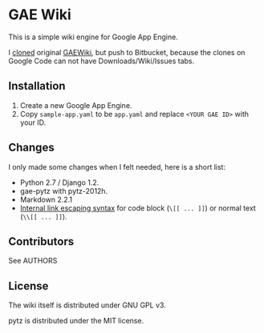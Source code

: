 GAE Wiki
========

This is a simple wiki engine for Google App Engine.

I [cloned][clone] original [GAEWiki][], but push to Bitbucket, because the clones on Google Code can not have Downloads/Wiki/Issues tabs.

[clone]: http://code.google.com/r/livibetter-yjlwiki/
[GAEWiki]: http://code.google.com/p/gaewiki/

Installation
------------

1. Create a new Google App Engine.
2. Copy `sample-app.yaml` to be `app.yaml` and replace `<YOUR GAE ID>` with your ID.


Changes
-------

I only made some changes when I felt needed, here is a short list:

* Python 2.7 / Django 1.2.
* gae-pytz with pytz-2012h.
* Markdown 2.2.1
* [Internal link escaping syntax][int-escape] for code block (`\[[ ... ]]`) or normal text (`\\[[ ... ]]`).

[int-escape]: https://bitbucket.org/livibetter/yjlwiki/commits/c727f1ab00b15325031de2e8e09687afc220c897


Contributors
------------

See AUTHORS


License
-------

The wiki itself is distributed under GNU GPL v3.

pytz is distributed under the MIT license.

